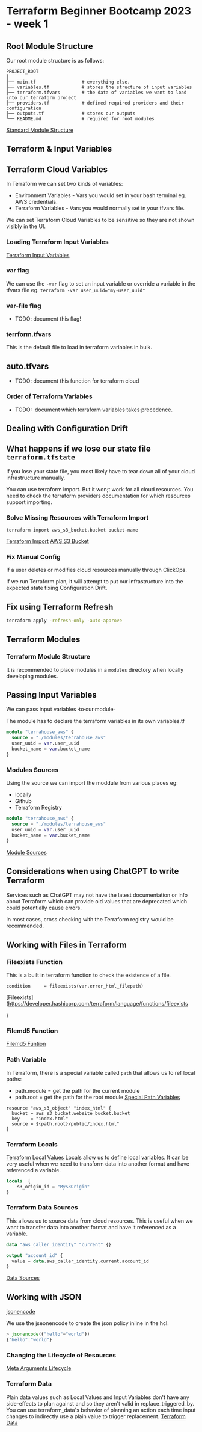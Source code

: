 # Terraform Beginner Bootcamp 2023 - week 1

## Root Module Structure
Our root module structure is as follows:
```
PROJECT_ROOT
│
├── main.tf                 # everything else.
├── variables.tf            # stores the structure of input variables
├── terraform.tfvars        # the data of variables we want to load into our terraform project
├── providers.tf            # defined required providers and their configuration
├── outputs.tf              # stores our outputs
└── README.md               # required for root modules
```

[Standard Module Structure](https://developer.hashicorp.com/terraform/language/modules/develop/structure)

## Terraform & Input Variables 


## Terraform Cloud Variables 

In Terraform we can set two kinds of variables:
- Environment Variables - Vars you would set in your bash terminal eg. AWS credentials. 
- Terraform Variables - Vars you would normally set in your tfvars file. 

We can set Terraform Cloud Variables to be sensitive so they are not shown visibly in the UI.


### Loading Terraform Input Variables
[Terraform Input Variables](https://developer.hashicorp.com/terraform/language/values/variables)

### var flag
We can use the `-var` flag to set an input variable or override a variable in the tfvars file eg. `terraform -var user_uuid="my-user_uuid"`

### var-file flag 
- TODO: document this flag!


### terrform.tfvars

This is the default file to load in terraform variables in bulk. 

## auto.tfvars

- TODO: document this function for terraform cloud 


### Order of Terraform Variables 

- TODO: ·document·which·terraform·variables·takes·precedence.




## Dealing with Configuration Drift 

## What happens if we lose our state file `terraform.tfstate`

If you lose your state file, you most likely have to tear down all of your cloud infrastructure manually. 

You can use terraform import. But it won;t work for all cloud resources. You need to check the terraform providers documentation for which resources support importing. 

### Solve Missing Resources with Terraform Import


`terraform import aws_s3_bucket.bucket bucket-name`

[Terraform Import](https://developer.hashicorp.com/terraform/cli/import)
[AWS S3 Bucket](https://registry.terraform.io/providers/hashicorp/aws/latest/docs/resources/s3_bucket)

### Fix Manual Config 

If a user deletes or modifies cloud resources manually through ClickOps. 

If we run Terraform plan, it will attempt to put our infrastructure into the expected state fixing Configuration Drift. 

## Fix using Terraform Refresh 
```sh
terraform apply -refresh-only -auto-approve
```
## Terraform Modules 

### Terraform Module Structure 
It is recommended to place modules in a `modules` directory when locally developing modules. 
## Passing Input Variables

We can pass input variables ·to·our·module·

The module has to declare the terraform variables in its own variables.tf

```tf 
module "terrahouse_aws" {
  source = "./modules/terrahouse_aws"
  user_uuid = var.user_uuid
  bucket_name = var.bucket_name
}
```

### Modules Sources 

Using the source we can import the moddule from various places eg:

- locally 
- Github
- Terraform Registry


```tf
module "terrahouse_aws" {
  source = "./modules/terrahouse_aws"
  user_uuid = var.user_uuid
  bucket_name = var.bucket_name
}
```

[Module Sources](https://developer.hashicorp.com/terraform/language/modules/sources)

## Considerations when using ChatGPT to write Terraform 

Services such as ChatGPT may not have the latest documentation or info about Terraform which can provide old values that are deprecated which could potentially cause errors. 

In most cases, cross checking with the Terraform registry would be recommended. 

## Working with Files in Terraform 


### Fileexists Function
This is a built in terraform function to check the existence of a file.
```
condition     = fileexists(var.error_html_filepath)
```
[Fileexists](https://developer.hashicorp.com/terraform/language/functions/fileexists

)
### Filemd5 Function

[Filemd5 Funtion](https://developer.hashicorp.com/terraform/language/functions/filemd5)



### Path Variable 

In Terraform, there is a special variable called `path` that allows us to ref local paths:
- path.module = get the path for the current module
- path.root = get the path for the root module
[Special Path Variables](https://developer.hashicorp.com/terraform/language/expressions/references)

```
resource "aws_s3_object" "index_html" {
  bucket = aws_s3_bucket.website_bucket.bucket
  key    = "index.html"
  source = ${path.root}/public/index.html"
}
```
### Terraform Locals
[Terraform Local Values](https://developer.hashicorp.com/terraform/language/values/locals)
Locals allow us to define local variables. 
It can be very useful when we need to transform data into another format and have referenced a variable.
```tf
locals  {
    s3_origin_id = "MyS3Origin"
}
```

### Terraform Data Sources 
This allows us to source data from cloud resources.
This is useful when we want to transfer data into another format and have it referenced as a variable. 

```tf
data "aws_caller_identity" "current" {}

output "account_id" {
  value = data.aws_caller_identity.current.account_id
}
```
[Data Sources](https://developer.hashicorp.com/terraform/language/data-sources)


## Working with JSON 

[jsonencode](https://developer.hashicorp.com/terraform/language/functions/jsonencode)

We use the jseonencode to create the json policy inline in the hcl.
```tf
> jsonencode({"hello"="world"})
{"hello":"world"}

```


### Changing the Lifecycle of Resources 

[Meta Arguments Lifecycle](https://developer.hashicorp.com/terraform/language/meta-arguments/lifecycle)


### Terraform Data 

Plain data values such as Local Values and Input Variables don't have any side-effects to plan against and so they aren't valid in replace_triggered_by. You can use terraform_data's behavior of planning an action each time input changes to indirectly use a plain value to trigger replacement.
[Terraform Data](https://developer.hashicorp.com/terraform/language/resources/terraform-data)